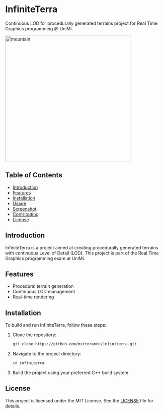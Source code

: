 # InfiniteTerra
Continuous LOD for procedurally generated terrains project for Real Time Graphics programming @ UniMi.

<img src="https://github.com/user-attachments/assets/7b99a949-4ae4-48e8-91ca-324dbe165673" alt="mountain" width="400"/>

## Table of Contents
- [Introduction](#introduction)
- [Features](#features)
- [Installation](#installation)
- [Usage](#usage)
- [Screenshot](#screenshot)
- [Contributing](#contributing)
- [License](#license)

## Introduction
InfiniteTerra is a project aimed at creating procedurally generated terrains with continuous Level of Detail (LOD). This project is part of the Real Time Graphics programming exam at UniMi.

## Features
- Procedural terrain generation
- Continuous LOD management
- Real-time rendering

## Installation
To build and run InfiniteTerra, follow these steps:

1. Clone the repository:
    ```sh
    git clone https://github.com/mirtorande/infiniterra.git
    ```
2. Navigate to the project directory:
    ```sh
    cd infiniterra
    ```
3. Build the project using your preferred C++ build system.

## License
This project is licensed under the MIT License. See the [LICENSE](LICENSE) file for details.
